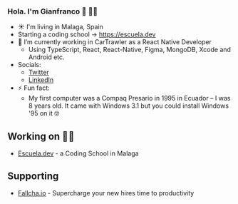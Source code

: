 ### Hola. I'm Gianfranco 👋 👩‍🌾

<!-- [![Contact me on Codementor to get live 1:1 coding help](https://www.codementor.io/m-badges/gianpaj/find-me-on-cm-b.svg)](https://www.codementor.io/@gianpaj?refer=badge) -->

- ☀️ I'm living in Malaga, Spain
- Starting a coding school -> <https://escuela.dev>
- 🔭 I’m currently working in CarTrawler as a React Native Developer
  - Using TypeScript, React, React-Native, Figma, MongoDB, Xcode and Android etc.
- Socials:
  - [Twitter](https://twitter.com/gianpaj)
  - [LinkedIn](https://linkedin.com/in/gianpaj)
- ⚡ Fun fact:
  - My first computer was a Compaq Presario in 1995 in Ecuador – I was 8 years old. It came with Windows 3.1 but you could install Windows '95 on it 🤓

## Working on 👨‍💻

- [Escuela.dev](https://escuela.dev/) - a Coding School in Malaga

## Supporting

- [Fallcha.io](https://app.fallcha.io/) - Supercharge your new hires time to productivity
